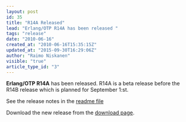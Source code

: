 ```yaml
---
layout: post
id: 35
title: "R14A Released"
lead: "Erlang/OTP R14A has been released "
tags: "release"
date: "2010-06-16"
created_at: "2010-06-16T15:35:15Z"
updated_at: "2015-09-30T16:29:06Z"
author: "Raimo Niskanen"
visible: "true"
article_type_id: "3"
---
```


**Erlang/OTP R14A** has been released. R14A is a beta release before the R14B release which is planned for September 1:st.

 See the release notes in the [readme file](https://www.erlang.org/download/otp_src_R14A.readme)

 Download the new release from the [download page](/download/).
